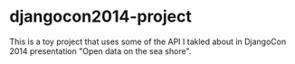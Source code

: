 djangocon2014-project
=====================

This is a toy project that uses some of the API I takled about in DjangoCon 2014 presentation "Open data on the sea shore".
